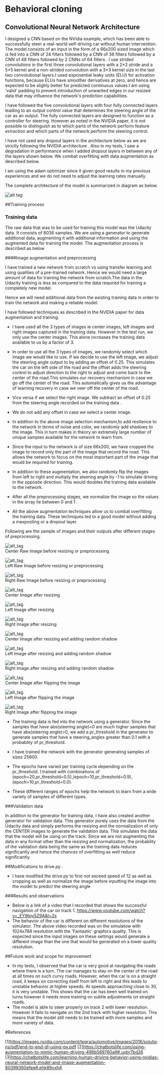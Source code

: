 # Behavioral cloning

## Convolutional Neural Network Architecture

I designed a CNN based on the NVidia example, which has been able to successfully steer a real-world self-driving car without human intervention. The model consists of an input in the form of a 66x200 sized image which is fed into a CNN of 24 filters followed by a CNN of 36 filters followed by a CNN of 48 filters followed by 2 CNNs of 64 filters . I use strided convolutions in the first three convolutional layers with a 2×2 stride and a 5×5 kernel and a non-strided convolution with a 3×3 kernel size in the last two convolutional layers.I used exponential leaky units (ELU) for activation functions, because ELUs have smoother derivatives at zero, and hence are expected to be slighly better for predicted continuous values.I am using 'valid' padding to prevent introduction of unwanted edges in our resized data that may influence the network's prediction capabilities.

I have followed the five convolutional layers with four fully connected layers leading to an output control value that determines the steering angle of the car as an output. The fully connected layers are designed to function as a controller for steering. However as noted in the NVIDIA paper, it is not possible to distinguish as to which parts of the network perform feature extraction and which parts of the network perform the steering control.

I have not used any dropout layers in the architecture below as we are strictly following the NVIDIA architecture . Also in my tests, I saw a degradation in performance when I added dropout layers in between any of the layers shown below. We combat overfitting with data augmentation as described below. 

I am using the adam optimizer since it given good results in my previous experiences and we do not need to adjust the learning rates manually. 

The complete architecture of the model is summarized in diagram as below.

![alt tag](nvidia_arch_diagram.png)


##Training process

### Training data 

The raw data that was to be used for training this model was the Udacity data. It consists of 8036 samples. We are using a generator to generate additional data, augmenting it with additional information and using the augmented data for training the model. The augmentation process is described as below

####Image augmentation and preprocessing

I have trained a new network from scratch vs using transfer learning and using qualities of a pre-trained network. Hence we would need a large amount of data for training the network from scratch.The data in the Udacity training is less as compared to the data required for training a completely new model.

Hence we will need additional data from the existing training data in order to train the network and making a reliable model. 

I have followed techniques as described in the NVIDIA paper for data augmentation and training. 

* I have used all the 3 types of images ie center images, left images and right images captured in the training data. However in the test run, we only use the center images. This alone increases the training data available to us by a factor of 3. 

* In order to use all the 3 types of images, we randomly select which image we would like to use. If we decide to use the left image, we adjust the steering angle output to by adding an offset of 0.25. This simulates the car on the left side of the road and the offset adds the steering control to adjust direction to the right to adjust and come back to the center of the road.This simulates our recovery mechanism in case we go off the center of the road. This automatically gives us the advantage of learning recovery in case we veer off the center of the road.

* Vice versa if we select the right image. We subtract an offset of 0.25 from the steering angle recorded on the training data . 

* We do not add any offset in case we select a center image. 

* In addition to the above image selection mechanism,to add resilience to the network in terms of noise and color, we randomly add shadows to the image. This in turn makes in theory an extremely large number of unique samples available for the network to learn from. 

* Since the input to the network is of size 66x200, we have cropped the image to record only the part of the image that record the road. This allows the network to focus on the most important part of the image that would be required for training.

* In addition to these augmentation, we also randomly flip the images from left to right and multiply the steering angle by -1 to simulate driving in the opposite direction. This would doubles the training data available to the network.

* After all the preprocessing stages, we normalize the image so the values in the array lie between 0 and 1 . 

* All the above augmentation techniques allow us to combat overfitting the training data. These techniques led to a good model without adding a maxpooling or a dropout layer. 

Following are the sample of images and their outputs after different stages of preprocessing.

![alt_tag](center_image.jpg) <br>
    Center Raw Image before resizing or preprocessing 


![alt_tag](left_image.jpg) <br>
    Left Raw Image before resizing or preprocessing 


![alt_tag](right_image.jpg)<br>
    Right Raw Image before resizing or preprocessing 


![alt_tag](center_image_resized.jpg) <br>
    Center Image after resizing


![alt_tag](left_image_resized.jpg) <br>
    Left Image after resizing 


![alt_tag](right_image_resized.jpg)<br>
    Right Image after resizing


![alt_tag](center_image_random_shadow.jpg) <br>
    Center Image after resizing and adding random shadow 
     

![alt_tag](left_image_random_shadow.jpg) <br>
    Left Image after resizing and adding random shadow 
    

![alt_tag](right_image_random_shadow.jpg)<br>
    Right Image after resizing and adding random shadow 
    

![alt_tag](center_image_flipped.jpg) <br>
    Center Image after flipping the image
     

![alt_tag](left_image_flipped.jpg) <br>
    Left Image after flipping the image
    

![alt_tag](right_image_flipped.jpg)<br>
    Right Image after flipping the image

* The training data is fed into the network using a generator. Since the samples that have abs(steering angle)=0 are much higher samples that have abs(steering angle)>0, we add a pr_threshold in the generator to generate samples that have a steering_angles greater than 0.1 with a probablity of pr_threshold.

* I have trained the network with the generator generating samples of sizes 25600. 
* The epochs have varied per training cycle depending on the pr_threshold. I trained with combinations of (epoch=20,pr_threshold=0.5),(epoch=10,pr_threshold=0.9),(epoch=10,pr_threshold=0.0). 
* These different ranges of epochs help the network to learn from a wide variety of samples of different types.

###Validation data

In addition to the generator for training data, I have also created another generator for validation data. This generator purely uses the data from the Udacity data and simply performs the resizing and the normalization of only the CENTER images to generate the validation data. This simulates the data that the model will be using on the track. Since we are not augmenting the data in any format other than the resizing and normalization, the probablity of the validation data being the same as the training data reduces significantly and hence the chances of overfitting as well reduce significantly.

##Modifications to drive.py : 

* I have modified the drive.py to first not exceed speed of 12 as well as cropping as well as normalize the image before inputting the image into the model to predict the steering angle

###Results and observations
* Below is a link of a video that I recorded that shows the successful navigation of the car on track 1. 
 https://www.youtube.com/watch?v=_EY8tqy5Z9A&t=2s
* The behavior of the car is different on different resolutions of the simulator. The above video recorded was on the simulatow with 1024x768 resolution with the 'Fantastic' graphics quality. This is expected since the input images on these settings would generate a different image than the one that would be generated on a lower quality resolution.

##Future work and scope for improvement

* In my tests, I observed that the car is very good at navigating the roads where there is a turn. The car manages to stay on the center of the road at all times on such curvy roads. However, when the car is on a straight road, it keeps on correcting itself from left to right and this leads to unstable behavior at higher speeds. At speeds approaching close to 30, it is very unstable. This shows that the car has been well trained on turns however it needs more training on subtle adjustments on straight roads.
* The model is able to steer properly on track 2 with lower resolution. However it fails to navigate on the 2nd track with higher resolution. This means that the model still needs to be trained with more samples and more variety of data. 

#References

[1]https://images.nvidia.com/content/tegra/automotive/images/2016/solutions/pdf/end-to-end-dl-using-px.pdf
[2]https://chatbotslife.com/using-augmentation-to-mimic-human-driving-496b569760a9#.uxbr7bd26
[3]https://chatbotslife.com/learning-human-driving-behavior-using-nvidias-neural-network-model-and-image-augmentation-80399360efee#.ehk89vxh4